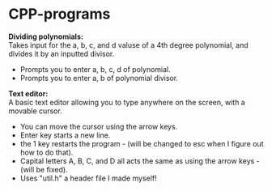 # CPP-programs
**Dividing polynomials:**\
Takes input for the a, b, c, and d valuse of a 4th degree polynomial, and divides it by an inputted divisor.
- Prompts you to enter a, b, c, d of polynomial.
- Prompts you to enter a, b of polynomial divisor.

**Text editor:**\
A basic text editor allowing you to type anywhere on the screen, with a movable cursor.
- You can move the cursor using the arrow keys.
- Enter key starts a new line.
- the 1 key restarts the program - (will be changed to esc when I figure out how to do that).
- Capital letters A, B, C, and D all acts the same as using the arrow keys - (will be fixed).
- Uses "util.h" a header file I made myself!
